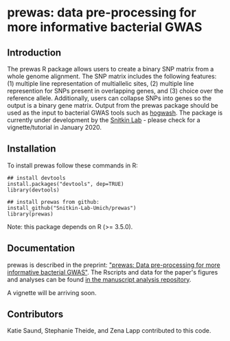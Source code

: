 # prewas: data pre-processing for more informative bacterial GWAS

## Introduction
The prewas R package allows users to create a binary SNP matrix from a whole genome alignment. The SNP matrix includes the following features: (1) multiple line representation of multiallelic sites, (2) multiple line represention for SNPs present in overlapping genes, and (3) choice over the reference allele. Additionally, users can collapse SNPs into genes so the output is a binary gene matrix. Output from the prewas package should be used as the input to bacterial GWAS tools such as [hogwash](https://github.com/katiesaund/hogwash). The package is currently under development by the [Snitkin Lab](http://thesnitkinlab.com/) - please check for a vignette/tutorial in January 2020. 
  
## Installation  
To install prewas follow these commands in R:  
 
 ```
## install devtools 
install.packages("devtools", dep=TRUE)
library(devtools)

## install prewas from github:
install_github("Snitkin-Lab-Umich/prewas")
library(prewas)
```

Note: this package depends on R (>= 3.5.0).

## Documentation
prewas is described in the preprint: ["prewas: Data pre-processing for more informative bacterial GWAS"](https://www.biorxiv.org/content/10.1101/2019.12.20.873158v1). The Rscripts and data for the paper's figures and analyses can be found [in the manuscript analysis repository](https://github.com/Snitkin-Lab-Umich/prewas_manuscript_analysis).

A vignette will be arriving soon. 

## Contributors
Katie Saund, Stephanie Theide, and Zena Lapp contributed to this code.
